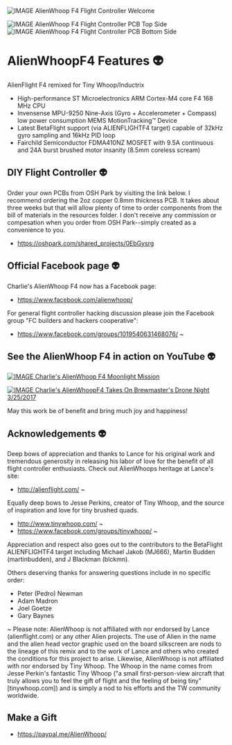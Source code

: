 ![IMAGE AlienWhoop F4 Flight Controller Welcome](https://scontent-ord1-1.xx.fbcdn.net/v/t1.0-9/17264812_1318893448156321_7010951497722158954_n.png?oh=376725b38a53aadfc2b7d7f6c9373efb&oe=59924A31)

![IMAGE AlienWhoop F4 Flight Controller PCB Top Side](https://644db4de3505c40a0444-327723bce298e3ff5813fb42baeefbaa.ssl.cf1.rackcdn.com/ab91bff71f67dc7f50bb23f3138b584e.png) ![IMAGE AlienWhoop F4 Flight Controller PCB Bottom Side](https://644db4de3505c40a0444-327723bce298e3ff5813fb42baeefbaa.ssl.cf1.rackcdn.com/d295dbc66b96137f2bcdcb1bb7dbcab8.png)


# AlienWhoopF4 Features :alien:
AlienFlight F4 remixed for Tiny Whoop/Inductrix

* High-performance ST Microelectronics ARM Cortex-M4 core F4 168 MHz CPU
* Invensense MPU-9250 Nine-Axis (Gyro + Accelerometer + Compass) low power consumption MEMS MotionTracking™ Device
* Latest BetaFlight support (via ALIENFLIGHTF4 target) capable of 32kHz gyro sampling and 16kHz PID loop
* Fairchild Semiconductor FDMA410NZ MOSFET with 9.5A continuous and 24A burst brushed motor insanity (8.5mm coreless scream)

## DIY Flight Controller :alien:
Order your own PCBs from OSH Park by visiting the link below. I recommend ordering the 2oz copper 0.8mm thickness PCB. It takes about three weeks but that will allow plenty of time to order components from the bill of materials in the resources folder. I don't receive any commission or compesation when you order from OSH Park--simply created as a convenience to you.
* https://oshpark.com/shared_projects/0EbGysrg

## Official Facebook page :alien:
Charlie's AlienWhoop F4 now has a Facebook page:
* https://www.facebook.com/alienwhoop/

For general flight controller hacking discussion please join the Facebook group "FC builders and hackers cooperative":
* https://www.facebook.com/groups/1019540631468076/ ~

## See the AlienWhoop F4 in action on YouTube :alien:

[![IMAGE Charlie's AlienWhoop F4 Moonlight Mission](https://img.youtube.com/vi/38bLJCeIUMI/0.jpg)](https://www.youtube.com/watch?v=38bLJCeIUMI)

[![IMAGE Charlie's AlienWhoopF4 Takes On Brewmaster's Drone Night 3/25/2017 ](https://img.youtube.com/vi/Dv2q1gmsQvg/0.jpg)](https://www.youtube.com/watch?v=Dv2q1gmsQvg)

May this work be of benefit and bring much joy and happiness!

## Acknowledgements :alien:

Deep bows of appreciation and thanks to Lance for his original work and tremendous
generosity in releasing his labor of love for the benefit of all flight controller
enthusiasts. Check out AlienWhoops heritage at Lance's site:
* http://alienflight.com/ ~

Equally deep bows to Jesse Perkins, creator of Tiny Whoop, and the source of inspiration and love for tiny brushed quads.
* http://www.tinywhoop.com/ ~
* https://www.facebook.com/groups/tinywhoop/ ~

Appreciation and respect also goes out to the contributors to the BetaFlight ALIENFLIGHTF4 target including Michael Jakob (MJ666), Martin Budden (martinbudden), and J Blackman (blckmn).

Others deserving thanks for answering questions include in no specific order:
* Peter (Pedro) Newman
* Adam Madron
* Joel Goetze
* Gary Baynes

~ Please note: AlienWhoop is not affiliated with nor endorsed by Lance (alienflight.com) or any other Alien projects. The use of Alien in the name and the alien head vector graphic used on the board silkscreen are nods to the lineage of this remix and to the work of Lance and others who created the conditions for this project to arise. Likewise, AlienWhoop is not affiliated with nor endorsed by Tiny Whoop. The Whoop in the name comes from Jesse Perkin's fantastic Tiny Whoop ("a small first-person-view aircraft that truly allows you to feel the gift of flight and the feeling of being tiny" [tinywhoop.com]) and is simply a nod to his efforts and the TW community worldwide.

## Make a Gift
* https://paypal.me/AlienWhoop/
